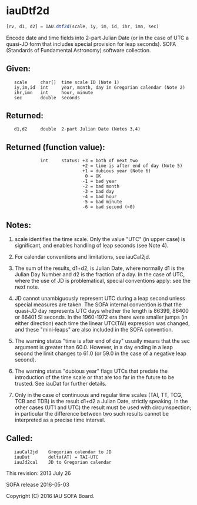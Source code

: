 # iauDtf2d

```js
[rv, d1, d2] = IAU.dtf2d(scale, iy, im, id, ihr, imn, sec)
```

Encode date and time fields into 2-part Julian Date (or in the case
of UTC a quasi-JD form that includes special provision for leap
seconds).
SOFA (Standards of Fundamental Astronomy) software collection.


## Given:
```
   scale     char[]  time scale ID (Note 1)
   iy,im,id  int     year, month, day in Gregorian calendar (Note 2)
   ihr,imn   int     hour, minute
   sec       double  seconds
```

## Returned:
```
   d1,d2     double  2-part Julian Date (Notes 3,4)
```

## Returned (function value):
```
             int     status: +3 = both of next two
                             +2 = time is after end of day (Note 5)
                             +1 = dubious year (Note 6)
                              0 = OK
                             -1 = bad year
                             -2 = bad month
                             -3 = bad day
                             -4 = bad hour
                             -5 = bad minute
                             -6 = bad second (<0)
```

## Notes:

1) scale identifies the time scale.  Only the value "UTC" (in upper
   case) is significant, and enables handling of leap seconds (see
   Note 4).

2) For calendar conventions and limitations, see iauCal2jd.

3) The sum of the results, d1+d2, is Julian Date, where normally d1
   is the Julian Day Number and d2 is the fraction of a day.  In the
   case of UTC, where the use of JD is problematical, special
   conventions apply:  see the next note.

4) JD cannot unambiguously represent UTC during a leap second unless
   special measures are taken.  The SOFA internal convention is that
   the quasi-JD day represents UTC days whether the length is 86399,
   86400 or 86401 SI seconds.  In the 1960-1972 era there were
   smaller jumps (in either direction) each time the linear UTC(TAI)
   expression was changed, and these "mini-leaps" are also included
   in the SOFA convention.

5) The warning status "time is after end of day" usually means that
   the sec argument is greater than 60.0.  However, in a day ending
   in a leap second the limit changes to 61.0 (or 59.0 in the case
   of a negative leap second).

6) The warning status "dubious year" flags UTCs that predate the
   introduction of the time scale or that are too far in the future
   to be trusted.  See iauDat for further details.

7) Only in the case of continuous and regular time scales (TAI, TT,
   TCG, TCB and TDB) is the result d1+d2 a Julian Date, strictly
   speaking.  In the other cases (UT1 and UTC) the result must be
   used with circumspection;  in particular the difference between
   two such results cannot be interpreted as a precise time
   interval.

## Called:
```
   iauCal2jd    Gregorian calendar to JD
   iauDat       delta(AT) = TAI-UTC
   iauJd2cal    JD to Gregorian calendar
```

This revision:  2013 July 26

SOFA release 2016-05-03

Copyright (C) 2016 IAU SOFA Board.